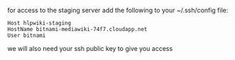 for access to the staging server add the following to your ~/.ssh/config file:

```
Host hlpwiki-staging
HostName bitnami-mediawiki-74f7.cloudapp.net
User bitnami
```

we will also need your ssh public key to give you access
